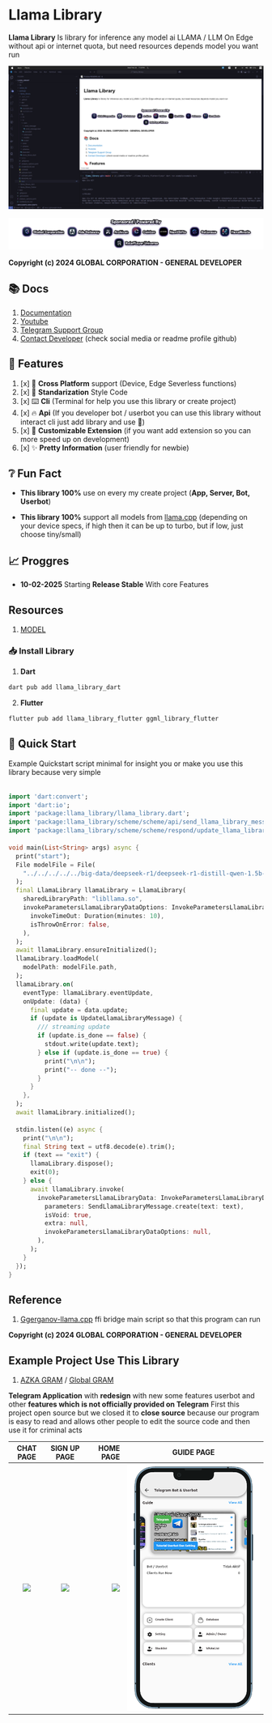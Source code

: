 # Llama Library
 
**Llama Library** Is library for inference any model ai LLAMA / LLM On Edge without api or internet quota, but need resources depends model you want run

[![](https://raw.githubusercontent.com/General-Developer/llama_library/refs/heads/main/assets/demo_background.png)](https://youtu.be/drlqUwJEOg4)

[![](https://raw.githubusercontent.com/globalcorporation/.github/main/.github/logo/powered.png)](https://www.youtube.com/@Global_Corporation)

**Copyright (c) 2024 GLOBAL CORPORATION - GENERAL DEVELOPER**

## 📚️ Docs

1. [Documentation](https://youtube.com/@GENERAL_DEV)
2. [Youtube](https://youtube.com/@GENERAL_DEV)
3. [Telegram Support Group](https://t.me/DEVELOPER_GLOBAL_PUBLIC)
4. [Contact Developer](https://github.com/General-Developer) (check social media or readme profile github)

## 🔖️ Features

1. [x] 📱️ **Cross Platform** support (Device, Edge Severless functions)
2. [x] 📜️ **Standarization** Style Code
3. [x] ⌨️ **Cli** (Terminal for help you use this library or create project)
4. [x] 🔥️ **Api** (If you developer bot / userbot you can use this library without interact cli just add library and use 🚀️)
5. [x] 🧩️ **Customizable Extension** (if you want add extension so you can more speed up on development)
6. [x] ✨️ **Pretty Information** (user friendly for newbie)
 
## ❔️ Fun Fact

- **This library 100%** use on every my create project (**App, Server, Bot, Userbot**)

- **This library 100%** support all models from [llama.cpp](https://github.com/ggerganov/llama.cpp) (depending on your device specs, if high then it can be up to turbo, but if low, just choose tiny/small)
 
## 📈️ Proggres
 
- **10-02-2025**
  Starting **Release Stable** With core Features

## Resources

1. [MODEL](https://huggingface.co/ggml-org/Meta-Llama-3.1-8B-Instruct-Q4_0-GGUF)

### 📥️ Install Library

1. **Dart**

```bash
dart pub add llama_library_dart
```

2. **Flutter**

```bash
flutter pub add llama_library_flutter ggml_library_flutter
```

## 🚀️ Quick Start

Example Quickstart script minimal for insight you or make you use this library because very simple

```dart

import 'dart:convert';
import 'dart:io';
import 'package:llama_library/llama_library.dart';
import 'package:llama_library/scheme/scheme/api/send_llama_library_message.dart';
import 'package:llama_library/scheme/scheme/respond/update_llama_library_message.dart'; 

void main(List<String> args) async {
  print("start");
  File modelFile = File(
    "../../../../../big-data/deepseek-r1/deepseek-r1-distill-qwen-1.5b-q4_0.gguf",
  );
  final LlamaLibrary llamaLibrary = LlamaLibrary(
    sharedLibraryPath: "libllama.so",
    invokeParametersLlamaLibraryDataOptions: InvokeParametersLlamaLibraryDataOptions(
      invokeTimeOut: Duration(minutes: 10),
      isThrowOnError: false,
    ),
  );
  await llamaLibrary.ensureInitialized();
  llamaLibrary.loadModel(
    modelPath: modelFile.path,
  );
  llamaLibrary.on(
    eventType: llamaLibrary.eventUpdate,
    onUpdate: (data) {
      final update = data.update;
      if (update is UpdateLlamaLibraryMessage) {
        /// streaming update
        if (update.is_done == false) {
          stdout.write(update.text);
        } else if (update.is_done == true) {
          print("\n\n");
          print("-- done --");
        }
      }
    },
  );
  await llamaLibrary.initialized();

  stdin.listen((e) async {
    print("\n\n");
    final String text = utf8.decode(e).trim();
    if (text == "exit") {
      llamaLibrary.dispose();
      exit(0);
    } else {
      await llamaLibrary.invoke(
        invokeParametersLlamaLibraryData: InvokeParametersLlamaLibraryData(
          parameters: SendLlamaLibraryMessage.create(text: text),
          isVoid: true,
          extra: null,
          invokeParametersLlamaLibraryDataOptions: null,
        ),
      );
    }
  });
}
```

## Reference
 
1. [Ggerganov-llama.cpp](https://github.com/ggerganov/llama.cpp)
  ffi bridge main script so that this program can run


**Copyright (c) 2024 GLOBAL CORPORATION - GENERAL DEVELOPER**


## Example Project Use This Library


1. [AZKA GRAM](https://github.com/azkadev/azkagram) / [Global GRAM](https://github.com/globalcorporation/global_gram_app)
    
 **Telegram Application** with **redesign** with new some features userbot and other **features which is not officially provided on Telegram** First this project open source but we closed it to **close source** because our program is easy to read and allows other people to edit the source code and then use it for criminal acts
 
|                                                 CHAT PAGE                                                  |                                                SIGN UP PAGE                                                |                                                                                                  HOME PAGE |                                          GUIDE PAGE                                           |
|:----------------------------------------------------------------------------------------------------------:|:----------------------------------------------------------------------------------------------------------:|-----------------------------------------------------------------------------------------------------------:|:---------------------------------------------------------------------------------------------:|
| ![](https://user-images.githubusercontent.com/82513502/205481759-b6815e2f-bd5d-4d72-9570-becd3829dd36.png) | ![](https://user-images.githubusercontent.com/82513502/173319331-9e96fbe7-3e66-44b2-8577-f6685d86a368.png) | ![](https://user-images.githubusercontent.com/82513502/173319541-19a60407-f410-4e95-8ac0-d0da2eaf2457.png) | ![](https://raw.githubusercontent.com/GLXCORP/glx_bot_app/main/screenshots/home_telegram.png) |
